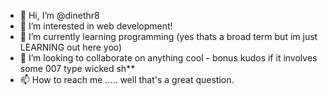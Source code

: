 - 👋 Hi, I’m @dinethr8
- 👀 I’m interested in web development!
- 🌱 I’m currently learning programming (yes thats a broad term but im just LEARNING out here yoo)
- 💞️ I’m looking to collaborate on anything cool - bonus kudos if it involves some 007 type wicked sh**
- 📫 How to reach me ..... well that's a great question. 

<!---
dinethr8/dinethr8 is a ✨ special ✨ repository because its `README.md` (this file) appears on your GitHub profile.
You can click the Preview link to take a look at your changes.
--->
